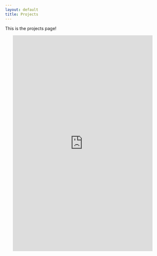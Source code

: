 ```yaml
---
layout: default
title: Projects
---
```


<p>This is the projects page!</p>

<div align="center">
	<iframe src="https://www.google.com/calendar/embed?src=jrsg00n2sr7n06fl7ap5fmqf44%40group.calendar.google.com&ctz=America/Phoenix" style="border: 0" width="90%" height="700px" frameborder="0" scrolling="no"></iframe>
</div>